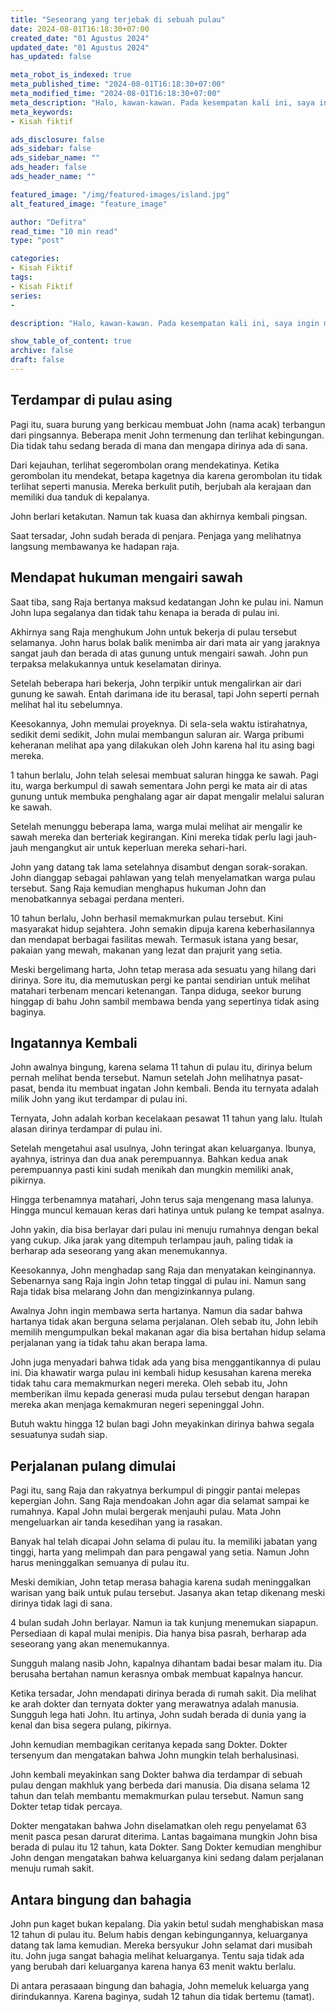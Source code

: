 ```yaml
---
title: "Seseorang yang terjebak di sebuah pulau"
date: 2024-08-01T16:18:30+07:00
created_date: "01 Agustus 2024"
updated_date: "01 Agustus 2024"
has_updated: false

meta_robot_is_indexed: true
meta_published_time: "2024-08-01T16:18:30+07:00"
meta_modified_time: "2024-08-01T16:18:30+07:00"
meta_description: "Halo, kawan-kawan. Pada kesempatan kali ini, saya ingin menceritakan kisah fiktif yang saya karang sendiri. Harapannya kisah ini menjadi pembelajaran dan renungan bagi kita semua."
meta_keywords:
- Kisah fiktif

ads_disclosure: false
ads_sidebar: false
ads_sidebar_name: ""
ads_header: false
ads_header_name: ""

featured_image: "/img/featured-images/island.jpg"
alt_featured_image: "feature_image"

author: "Defitra"
read_time: "10 min read"
type: "post"

categories:
- Kisah Fiktif
tags:
- Kisah Fiktif
series:
-

description: "Halo, kawan-kawan. Pada kesempatan kali ini, saya ingin membagikan kisah fiktif yang saya karang sendiri. Harapannya kisah ini menjadi pembelajaran dan renungan bagi kita semua. Artikel ini menceritakan mengenai seseorang yang terdampar di sebuah pulau"

show_table_of_content: true
archive: false
draft: false
---
```


## Terdampar di pulau asing
Pagi itu, suara burung yang berkicau membuat John (nama acak) terbangun dari pingsannya. Beberapa menit John termenung dan terlihat kebingungan. Dia tidak tahu sedang berada di mana dan mengapa dirinya ada di sana.

Dari kejauhan, terlihat segerombolan orang mendekatinya. Ketika gerombolan itu mendekat, betapa kagetnya dia karena gerombolan itu tidak terlihat seperti manusia. Mereka berkulit putih, berjubah ala kerajaan dan memiliki dua tanduk di kepalanya.

John berlari ketakutan. Namun tak kuasa dan akhirnya kembali pingsan.

Saat tersadar, John sudah berada di penjara. Penjaga yang melihatnya langsung membawanya ke hadapan raja.

## Mendapat hukuman mengairi sawah

Saat tiba, sang Raja bertanya maksud kedatangan John ke pulau ini. Namun John lupa segalanya dan tidak tahu kenapa ia berada di pulau ini.

Akhirnya sang Raja menghukum John untuk bekerja di pulau tersebut selamanya. John harus bolak balik menimba air dari mata air yang jaraknya sangat jauh dan berada di atas gunung untuk mengairi sawah. John pun terpaksa melakukannya untuk keselamatan dirinya.

Setelah beberapa hari bekerja, John terpikir untuk mengalirkan air dari gunung ke sawah. Entah darimana ide itu berasal, tapi John seperti pernah melihat hal itu sebelumnya.

Keesokannya, John memulai proyeknya. Di sela-sela waktu istirahatnya, sedikit demi sedikit, John mulai membangun saluran air. Warga pribumi keheranan melihat apa yang dilakukan oleh John karena hal itu asing bagi mereka.

1 tahun berlalu, John telah selesai membuat saluran hingga ke sawah. Pagi itu, warga berkumpul di sawah sementara John pergi ke mata air di atas gunung untuk membuka penghalang agar air dapat mengalir melalui saluran ke sawah.

Setelah menunggu beberapa lama, warga mulai melihat air mengalir ke sawah mereka dan berteriak kegirangan. Kini mereka tidak perlu lagi jauh-jauh mengangkut air untuk keperluan mereka sehari-hari.

John yang datang tak lama setelahnya disambut dengan sorak-sorakan. John dianggap sebagai pahlawan yang telah menyelamatkan warga pulau tersebut. Sang Raja kemudian menghapus hukuman John dan menobatkannya sebagai perdana menteri.

10 tahun berlalu, John berhasil memakmurkan pulau tersebut. Kini masyarakat hidup sejahtera. John semakin dipuja karena keberhasilannya dan mendapat berbagai fasilitas mewah. Termasuk istana yang besar, pakaian yang mewah, makanan yang lezat dan prajurit yang setia.

Meski bergelimang harta, John tetap merasa ada sesuatu yang hilang dari dirinya. Sore itu, dia memutuskan pergi ke pantai sendirian untuk melihat matahari terbenam mencari ketenangan. Tanpa diduga, seekor burung hinggap di bahu John sambil membawa benda yang sepertinya tidak asing baginya.

## Ingatannya Kembali

John awalnya bingung, karena selama 11 tahun di pulau itu, dirinya belum pernah melihat benda tersebut. Namun setelah John melihatnya pasat-pasat, benda itu membuat ingatan John kembali. Benda itu ternyata adalah milik John yang ikut terdampar di pulau ini.

Ternyata, John adalah korban kecelakaan pesawat 11 tahun yang lalu. Itulah alasan dirinya terdampar di pulau ini.

Setelah mengetahui asal usulnya, John teringat akan keluarganya. Ibunya, ayahnya, istrinya dan dua anak perempuannya. Bahkan kedua anak perempuannya pasti kini sudah menikah dan mungkin memiliki anak, pikirnya.

Hingga terbenamnya matahari, John terus saja mengenang masa lalunya. Hingga muncul kemauan keras dari hatinya untuk pulang ke tempat asalnya.

John yakin, dia bisa berlayar dari pulau ini menuju rumahnya dengan bekal yang cukup. Jika jarak yang ditempuh terlampau jauh, paling tidak ia berharap ada seseorang yang akan menemukannya.

Keesokannya, John menghadap sang Raja dan menyatakan keinginannya. Sebenarnya sang Raja ingin John tetap tinggal di pulau ini. Namun sang Raja tidak bisa melarang John dan mengizinkannya pulang.

Awalnya John ingin membawa serta hartanya. Namun dia sadar bahwa hartanya tidak akan berguna selama perjalanan. Oleh sebab itu, John lebih memilih mengumpulkan bekal makanan agar dia bisa bertahan hidup selama perjalanan yang ia tidak tahu akan berapa lama.

John juga menyadari bahwa tidak ada yang bisa menggantikannya di pulau ini. Dia khawatir warga pulau ini kembali hidup kesusahan karena mereka tidak tahu cara memakmurkan negeri mereka. Oleh sebab itu, John memberikan ilmu kepada generasi muda pulau tersebut dengan harapan mereka akan menjaga kemakmuran negeri sepeninggal John.

Butuh waktu hingga 12 bulan bagi John meyakinkan dirinya bahwa segala sesuatunya sudah siap.

## Perjalanan pulang dimulai

Pagi itu, sang Raja dan rakyatnya berkumpul di pinggir pantai melepas kepergian John. Sang Raja mendoakan John agar dia selamat sampai ke rumahnya. Kapal John mulai bergerak menjauhi pulau. Mata John mengeluarkan air tanda kesedihan yang ia rasakan.

Banyak hal telah dicapai John selama di pulau itu. Ia memiliki jabatan yang tinggi, harta yang melimpah dan para pengawal yang setia. Namun John harus meninggalkan semuanya di pulau itu.

Meski demikian, John tetap merasa bahagia karena sudah meninggalkan warisan yang baik untuk pulau tersebut. Jasanya akan tetap dikenang meski dirinya tidak lagi di sana.

4 bulan sudah John berlayar. Namun ia tak kunjung menemukan siapapun. Persediaan di kapal mulai menipis. Dia hanya bisa pasrah, berharap ada seseorang yang akan menemukannya.

Sungguh malang nasib John, kapalnya dihantam badai besar malam itu. Dia berusaha bertahan namun kerasnya ombak membuat kapalnya hancur.

Ketika tersadar, John mendapati dirinya berada di rumah sakit. Dia melihat ke arah dokter dan ternyata dokter yang merawatnya adalah manusia. Sungguh lega hati John. Itu artinya, John sudah berada di dunia yang ia kenal dan bisa segera pulang, pikirnya.

John kemudian membagikan ceritanya kepada sang Dokter. Dokter tersenyum dan mengatakan bahwa John mungkin telah berhalusinasi.

John kembali meyakinkan sang Dokter bahwa dia terdampar di sebuah pulau dengan makhluk yang berbeda dari manusia. Dia disana selama 12 tahun dan telah membantu memakmurkan pulau tersebut. Namun sang Dokter tetap tidak percaya.

Dokter mengatakan bahwa John diselamatkan oleh regu penyelamat 63 menit pasca pesan darurat diterima. Lantas bagaimana mungkin John bisa berada di pulau itu 12 tahun, kata Dokter. Sang Dokter kemudian menghibur John dengan mengatakan bahwa keluarganya kini sedang dalam perjalanan menuju rumah sakit.

## Antara bingung dan bahagia

John pun kaget bukan kepalang. Dia yakin betul sudah menghabiskan masa 12 tahun di pulau itu. Belum habis dengan kebingungannya, keluarganya datang tak lama kemudian. Mereka bersyukur John selamat dari musibah itu. John juga sangat bahagia melihat keluarganya. Tentu saja tidak ada yang berubah dari keluarganya karena hanya 63 menit waktu berlalu.

Di antara perasaaan bingung dan bahagia, John memeluk keluarga yang dirindukannya. Karena baginya, sudah 12 tahun dia tidak bertemu (tamat).

